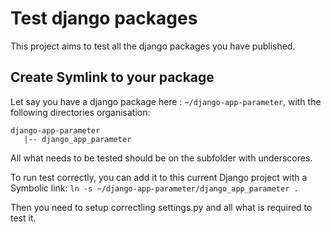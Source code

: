 # Test django packages

This project aims to test all the django packages you have published.

## Create Symlink to your package

Let say you have a django package here : `~/django-app-parameter`, with the following directories organisation:

    django-app-parameter
       |-- django_app_parameter

All what needs to be tested should be on the subfolder with underscores.

To run test correctly, you can add it to this current Django project with a Symbolic link: `ln -s ~/django-app-parameter/django_app_parameter .`

Then you need to setup correctling settings.py and all what is required to test it.
